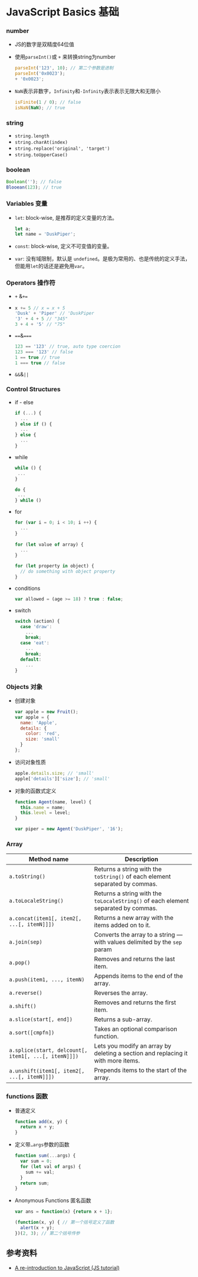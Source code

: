 # JavaScript Basics 基础

### number

- JS的数字是双精度64位值

- 使用`parseInt()`或 `+` 来转换string为number

  ```javascript
  parseInt('123', 10); // 第二个参数是进制
  parseInt('0x0023');
  + '0x0023';
  ```

- `NaN`表示非数字，`Infinity`和`-Infinity`表示表示无限大和无限小

  ```javascript
  isFinite(1 / 0); // false
  isNaN(NaN); // true
  ```

### string

- `string.length`
- `string.charAt(index)`
- `string.replace('original', 'target')`
- `string.toUpperCase()`

### boolean

```javascript
Boolean(''); // false
Blooean(123); // true
```

### Variables 变量

- `let`: block-wise, 是推荐的定义变量的方法。

  ```javascript
  let a;
  let name = 'DuskPiper';
  ```

- `const`: block-wise, 定义不可变值的变量。
- `var`: 没有域限制，默认是 `undefined`。是极为常用的、也是传统的定义手法，但能用`let`的话还是避免用`var`。

### Operators 操作符

- `+` &`+=`

- ```javascript
  x += 5 // x = x + 5
  'Dusk' + 'Piper' // 'DuskPiper
  '3' + 4 + 5 // "345"
  3 + 4 + '5' // "75"
  ```

- `==`&`===`

  ```javascript
  123 == '123' // true, auto type coercion
  123 === '123' // false
  1 == true // true
  1 === true // false
  ```

- `&&`&`||`

### Control Structures

- if - else

  ```javascript
  if (...) {
    ...
  } else if () {
    ...   
  } else {
    ...
  }
  ```

- while

  ```javascript
  while () {
   ...
  }
  
  do {
   ...
  } while ()
  ```

- for

  ```javascript
  for (var i = 0; i < 10; i ++) {
    ...
  }
      
  for (let value of array) {
    ...
  }
  
  for (let property in object) {
    // do something with object property
  }
  ```

- conditions

  ```javascript
  var allowed = (age >= 18) ? true : false;
  ```

- switch

  ```javascript
  switch (action) {
    case 'draw':
      ...
      break;
    case 'eat':
      ...
      break;
    default:
      ...
  }
  ```

### Objects 对象

- 创建对象

  ```javascript
  var apple = new Fruit();
  var apple = {
    name: 'Apple',
    details: {
      color: 'red',
      size: 'small'
    }
  };
  ```

- 访问对象性质

  ```javascript
  apple.details.size; // 'small'
  apple['details']['size']; // 'small'
  ```

- 对象的函数式定义

  ```javascript
  function Agent(name, level) {
    this.name = name;
    this.level = level;
  }
  
  var piper = new Agent('DuskPiper', '16');
  ```

### Array

| Method name                                          | Description                                                  |
| ---------------------------------------------------- | ------------------------------------------------------------ |
| `a.toString()`                                       | Returns a string with the `toString()` of each element separated by commas. |
| `a.toLocaleString()`                                 | Returns a string with the `toLocaleString()` of each element separated by commas. |
| `a.concat(item1[, item2[, ...[, itemN]]])`           | Returns a new array with the items added on to it.           |
| `a.join(sep)`                                        | Converts the array to a string — with values delimited by the `sep` param |
| `a.pop()`                                            | Removes and returns the last item.                           |
| `a.push(item1, ..., itemN)`                          | Appends items to the end of the array.                       |
| `a.reverse()`                                        | Reverses the array.                                          |
| `a.shift()`                                          | Removes and returns the first item.                          |
| `a.slice(start[, end])`                              | Returns a sub-array.                                         |
| `a.sort([cmpfn])`                                    | Takes an optional comparison function.                       |
| `a.splice(start, delcount[, item1[, ...[, itemN]]])` | Lets you modify an array by deleting a section and replacing it with more items. |
| `a.unshift(item1[, item2[, ...[, itemN]]])`          | Prepends items to the start of the array.                    |

### functions 函数

- 普通定义

  ```javascript
  function add(x, y) {
    return x + y;
  }
  ```

- 定义带`…args`参数的函数

  ```javascript
  function sum(...args) {
    var sum = 0;
    for (let val of args) {
      sum += val;
    }
    return sum;
  }
  ```

- Anonymous Functions 匿名函数

  ```javascript
  var ans = function(x) {return x + 1};
  ```

  ```javascript
  (function(x, y) { // 第一个括号定义了函数
    alert(x + y);
  })(2, 3); // 第二个括号传参
  ```

## 参考资料

- [A re-introduction to JavaScript (JS tutorial)](https://developer.mozilla.org/en-US/docs/Web/JavaScript/A_re-introduction_to_JavaScript)

